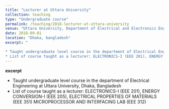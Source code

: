 ```yaml
---
title: "Lecturer at Uttara University"
collection: teaching
type: "Undergraduate course"
permalink: /teaching/2018-lecturer-at-uttara-university
venue: "Uttara University, Department of Electrical and Electronics Engineering"
date: 2018-09-01
location: "Dhaka, bangladesh"
excerpt: "

* Taught undergraduate level course in the department of Electrical Engineering at Uttara University, Dhaka, Bangladesh
* List of course taught as a lecturer: ELECTRONICS-I (EEE 201), ENERGY CONVERSION-I (EEE 205), ELECTRICAL PROPERTIES OF MATERIALS (EEE 351) MICROPROCESSOR AND INTERFACING LAB (EEE 312)"
---
```


**excerpt**

* Taught undergraduate level course in the department of Electrical Engineering at Uttara University, Dhaka, Bangladesh
* List of course taught as a lecturer: ELECTRONICS-I (EEE 201), ENERGY CONVERSION-I (EEE 205), ELECTRICAL PROPERTIES OF MATERIALS (EEE 351) MICROPROCESSOR AND INTERFACING LAB (EEE 312)